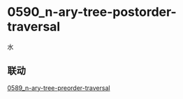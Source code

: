 # 0590_n-ary-tree-postorder-traversal

水

## 联动

[0589_n-ary-tree-preorder-traversal](./0589_n-ary-tree-preorder-traversal)
